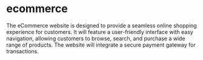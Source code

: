 # ecommerce
The eCommerce website is designed to provide a seamless online shopping experience for customers. It will feature a user-friendly interface with easy navigation, allowing customers to browse, search, and purchase a wide range of products. The website will integrate a secure payment gateway for transactions.
